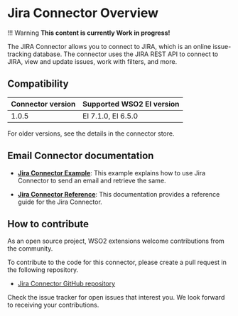 # Jira Connector Overview

!!! Warning
	**This content is currently Work in progress!**

The JIRA Connector allows you to connect to JIRA, which is an online issue-tracking database. The connector uses the JIRA REST API to connect to JIRA, view and update issues, work with filters, and more.

## Compatibility

| Connector version | Supported WSO2 EI version |
| ------------- |------------- |
|  1.0.5      |  EI 7.1.0, EI 6.5.0 |

For older versions, see the details in the connector store.

## Email Connector documentation

* **[Jira Connector Example](jira-connector-example.md)**: This example explains how to use Jira Connector to send an email and retrieve the same. 

* **[Jira Connector Reference](jira-connector-config.md)**: This documentation provides a reference guide for the Jira Connector.

## How to contribute

As an open source project, WSO2 extensions welcome contributions from the community. 

To contribute to the code for this connector, please create a pull request in the following repository. 

* [Jira Connector GitHub repository](https://github.com/wso2-extensions/esb-connector-jira)

Check the issue tracker for open issues that interest you. We look forward to receiving your contributions.
